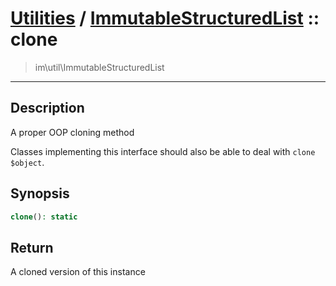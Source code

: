 # [Utilities](util.md) / [ImmutableStructuredList](util-ImmutableStructuredList.md) :: clone
 > im\util\ImmutableStructuredList
____

## Description
A proper OOP cloning method

Classes implementing this interface should also
be able to deal with `clone $object`.

## Synopsis
```php
clone(): static
```

## Return
A cloned version of this instance
